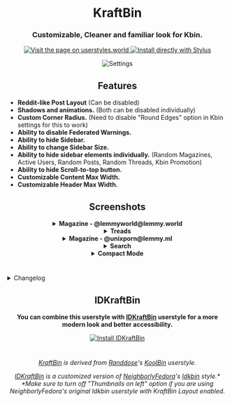 <h1 align="center">
KraftBin
</h1>
<h3 align="center">
    Customizable, Cleaner and familiar look for Kbin.
</h3>
<p align="center">
    <a href="https://userstyles.world/style/11353/kraftbin">
    <img alt="Visit the page on userstyles.world" src="https://img.shields.io/badge/Visit%20the%20page%20on-userstyles.world-00adad.svg"/>
  </a>
  <a href="https://userstyles.world/api/style/11353.user.css">
    <img alt="Install directly with Stylus" src="https://img.shields.io/badge/Install%20directly%20with-Stylus-00adad.svg"/>
  </a>

<p align="center">

<img src="https://github.com/ThakshilaDamsak/KraftBin/assets/95128171/4cfe07cc-de52-4ec3-a69f-1dbaf426715e" alt="Settings" />
 </p>

<h2 align="center">
Features
</h2>

- **Reddit-like Post Layout** (Can be disabled)
- **Shadows and animations.** (Both can be disabled individually)
- **Custom Corner Radius.** (Need to disable "Round Edges" option in Kbin settings for this to work)
- **Ability to disable Federated Warnings.**
- **Ability to hide Sidebar.**
- **Ability to change Sidebar Size.**
- **Ability to hide sidebar elements individually.**
  (Random Magazines, Active Users, Random Posts, Random Threads, Kbin Promotion)
- **Ability to hide Scroll-to-top button.**
- **Customizable Content Max Width.**
- **Customizable Header Max Width.**

<h2 align="center">
Screenshots
</h2>

<details>
  <summary align="center"><b>Magazine - @lemmyworld@lemmy.world</b></summary>
    
![Screenshot 2023-08-06 at 17-50-27 lemmyworld - kbin social](https://github.com/ThakshilaDamsak/KraftBin/assets/95128171/69a3a4c6-48b5-4027-b343-1548d59528e2)

</details>
    
<details>
  <summary align="center"><b>Treads</b></summary>
    
![Screenshot 2023-08-06 at 17-39-45 kbin social - Explore Fediverse](https://github.com/ThakshilaDamsak/KraftBin/assets/95128171/4f3f3920-44a4-4862-ae8c-6fe03f39c188)

</details>

<details>
      <summary align="center"><b>Magazine - @unixporn@lemmy.ml</b></summary>

![Screenshot 2023-08-06 at 17-42-25 unixporn - kbin social](https://github.com/ThakshilaDamsak/KraftBin/assets/95128171/33db18d8-6ae0-44e8-b441-131d547eb324)

</details>

<details>
      <summary align="center"><b>Search</b></summary>

![Screenshot 2023-08-06 at 17-52-00 Search - kbin social](https://github.com/ThakshilaDamsak/KraftBin/assets/95128171/9ae12be3-3bff-4857-bc2d-c765242dba9f)

</details>

<details>
      <summary align="center"><b>Compact Mode</b></summary>
    
![Screenshot_20230806_175317](https://github.com/ThakshilaDamsak/KraftBin/assets/95128171/b6177c5b-a215-4149-95ec-bf767a13582c)

</details>

#

<details>
    <summary> Changelog </summary>
    
### v3.5.1
- Added some shadows and animations.
- Added ability to reduce extra motion.
- Converted some selections to checkboxes.

### v3.1.1
- Added ability to enable or disable custom post layout.
- Changed Preprocessor to Stylus.

### v2.3.1
- Added ability to change corner radius. (Needs to disable "Rounded Edges" setting on Kbin)
- Added ability to enable or disable top margin.
- Few more tweaks and fixes.

</details>


<h2 align="center">
IDKraftBin
</h2>
 
<p align="center">
<b>You can combine this userstyle with <a href="https://github.com/ThakshilaDamsak/IDKraftBin/#readme">IDKraftBin</a> userstyle for a more modern look and better accessibility.</b>
  <br>
</p>
<p align="center">

<a href="https://github.com/ThakshilaDamsak/IDKraftBin/#readme">
    <img alt="Install IDKraftBin" src="https://img.shields.io/badge/Install-IDKraftBin-00adad.svg"/>
  </a>
  </p>

#

<p align="center">
<i><a href="#kraftbin">KraftBin</a> is derived from <a href="https://userstyles.world/user/Randdose">Randdose</a>'s <a href="https://userstyles.world/style/10315/koolbin">KoolBin</a> userstyle.</i>
</p>

<p align="center">
<i><a href="#idkraftbin">IDKraftBin</a> is a customized version of <a href="https://userstyles.world/user/NeighborlyFedora">NeighborlyFedora</a>'s  <a href="https://userstyles.world/style/10478/idkbin">Idkbin</a> style.*</i>
    <br>
  <i>*Make sure to turn off "Thumbnails on left" option if you are using NeighborlyFedora's original Idkbin userstyle with KraftBin Layout enabled.</i>
</p>
